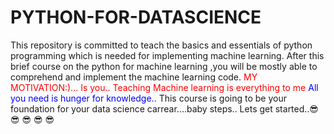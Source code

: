 # PYTHON-FOR-DATASCIENCE
This repository is committed to teach the basics and essentials of python programming which is needed for implementing machine learning. After this brief course on the python for machine learning ,you will be mostly able to comprehend and implement the machine learning code.
<font color = "red"> MY MOTIVATION:)... Is you.. Teaching Machine learning is everything to me</font>
<font color="blue">All you need is hunger for knowledge.. </font>
This course is going to be your foundation for your data science carrear....baby steps.. 
Lets get started..😎 😎 😎 😎 😎 
